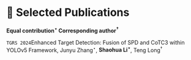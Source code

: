 # 📝 Selected Publications
**Equal contribution<sup>⋆</sup> Corresponding author<sup>†</sup>**

`TGRS 2024`Enhanced Target Detection: Fusion of SPD and CoTC3 within YOLOv5 Framework, Junyu Zhang<sup>⋆</sup>, **Shaohua Li<sup>⋆</sup>**, Teng Long<sup>†</sup>
